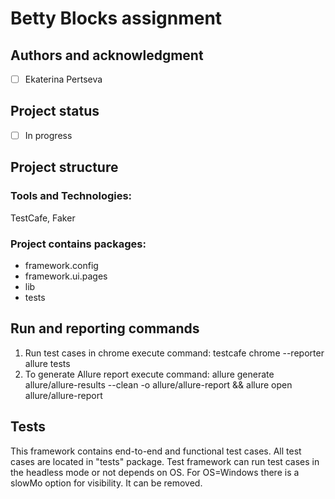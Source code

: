 # Betty Blocks assignment 

## Authors and acknowledgment

- [ ] Ekaterina Pertseva

## Project status

- [ ] In progress

## Project structure

### Tools and Technologies:

TestCafe, Faker

### Project contains packages:

- framework.config
- framework.ui.pages
- lib
- tests

## Run and reporting commands
1. Run test cases in chrome execute command: testcafe chrome --reporter allure tests
2. To generate Allure report execute command: allure generate allure/allure-results --clean -o allure/allure-report && allure open allure/allure-report

## Tests

This framework contains end-to-end and functional test cases. All test cases are located in "tests" package. Test
framework can run test cases in the headless mode or not depends on OS. For OS=Windows there is a slowMo option for
visibility. It can be removed.


